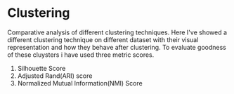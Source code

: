 # Clustering
Comparative analysis of different clustering techniques.
Here I've showed a different clustering technique on different dataset with their visual representation and how they behave after clustering.
To evaluate goodness of these cluysters i have used three metric scores.

1. Silhouette Score
2. Adjusted Rand(ARI) score
3. Normalized Mutual Information(NMI) Score
